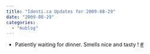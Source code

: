 ```yaml
---
title: "Identi.ca Updates for 2009-08-29"
date: "2009-08-29"
categories: 
  - "mublog"
---
```


- Patiently waiting for dinner. Smells nice and tasty ! [#](http://identi.ca/notice/9093979)
